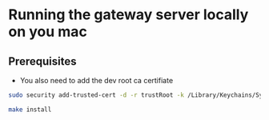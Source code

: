 # Running the gateway server locally on you mac

## Prerequisites

- You also need to add the dev root ca certifiate
  
```bash
sudo security add-trusted-cert -d -r trustRoot -k /Library/Keychains/System.keychain ~/new-root-certificate.crt
```

```bash
make install
```
